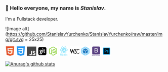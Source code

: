 ### 👋 Hello everyone, my name is _Stanislav_.

I'm a Fullstack developer.

<!-- ![Иллюстрация к проекту](https://github.com/jon/coolproject/raw/master/image/image.png) -->

<!-- ![Image alt](https://github.com/{username}/{repository}/raw/{branch}/{path}/image.png) -->
![Image alt](https://github.com/StanislavYurchenko/StanislavYurchenko/raw/master/img/git.svg = 25x25)


<img src="./img/html.svg" width="30" hight="30">
<img src="./img/css.svg" width="30" hight="30">
<img src="./img/js.svg" width="30" hight="30">
<img src="./img/git.svg" width="30" hight="30">
<img src="./img/node-js.svg" width="30" hight="30">
<img src="./img/react.svg" width="30" hight="30">
<img src="./img/w3c.svg" width="30" hight="30">
<img src="./img/webpack.svg" width="30" hight="30">
<img src="./img/bootstrap.svg" width="30" hight="30">
<img src="./img/adobe-photoshop.svg" width="30" hight="30">

[![Anurag's github stats](https://github-readme-stats.vercel.app/api?username=StanislavYurchenko)](https://github.com/StanislavYurchenko/stanislavyurchenko/blob/master/README.md)

<!--
**StanislavYurchenko/stanislavyurchenko** is a ✨ _special_ ✨ repository because its `README.md` (this file) appears on your GitHub profile.

Here are some ideas to get you started:

- 🔭 I’m currently working on ...
- 🌱 I’m currently learning ...
- 👯 I’m looking to collaborate on ...
- 🤔 I’m looking for help with ...
- 💬 Ask me about ...
- 📫 How to reach me: ...
- 😄 Pronouns: ...
- ⚡ Fun fact: ...
-->
